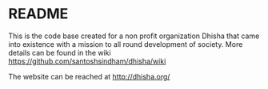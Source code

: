 # README

This is the code base created for a non profit organization Dhisha that came into existence with a mission to all round development of society.
More details can be found in the wiki https://github.com/santoshsindham/dhisha/wiki

The website can be reached at http://dhisha.org/
